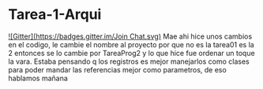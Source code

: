 Tarea-1-Arqui
=============
[![Gitter](https://badges.gitter.im/Join Chat.svg)](https://gitter.im/imwithn00b/Tarea-1-Arqui?utm_source=badge&utm_medium=badge&utm_campaign=pr-badge&utm_content=badge)
Mae ahi hice unos cambios en el codigo, le cambie el nombre al proyecto por que no es la tarea01 es la 2 entonces se lo cambie por TareaProg2 y lo que hice fue ordenar un toque la vara.
Estaba pensando q los registros es mejor manejarlos como clases para poder mandar las referencias mejor como parametros, de eso hablamos mañana
